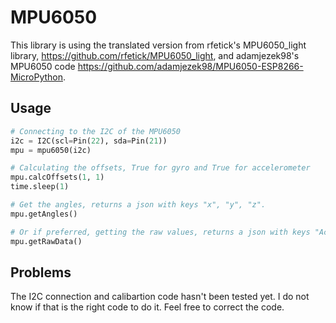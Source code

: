 # MPU6050 

This library is using the translated version from rfetick's MPU6050_light library, https://github.com/rfetick/MPU6050_light, and adamjezek98's MPU6050 code https://github.com/adamjezek98/MPU6050-ESP8266-MicroPython.

## Usage

```python
# Connecting to the I2C of the MPU6050
i2c = I2C(scl=Pin(22), sda=Pin(21))
mpu = mpu6050(i2c)

# Calculating the offsets, True for gyro and True for accelerometer
mpu.calcOffsets(1, 1)
time.sleep(1)

# Get the angles, returns a json with keys "x", "y", "z".
mpu.getAngles()

# Or if preferred, getting the raw values, returns a json with keys "AcX", "AcY", "AcZ", "Tmp", "GyX", "GyY", "GyZ".
mpu.getRawData()
```

## Problems

The I2C connection and calibartion code hasn't been tested yet. I do not know if that is the right code to do it. Feel free to correct the code.
